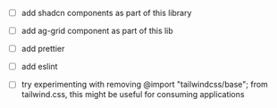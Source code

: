 
- [ ] add shadcn components as part of this library
- [ ] add ag-grid component as part of this lib

- [ ] add prettier
- [ ] add eslint

- [ ] try experimenting with removing @import "tailwindcss/base"; from tailwind.css, this might be useful for consuming applications
